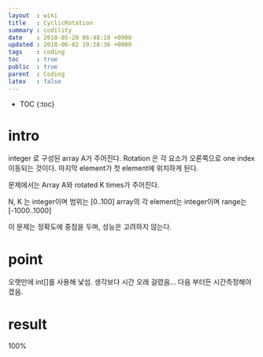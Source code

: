 ```yaml
---
layout  : wiki
title   : CyclicRotation
summary : codility
date    : 2018-05-20 06:48:10 +0900
updated : 2018-06-02 10:28:36 +0900
tags    : coding
toc     : true
public  : true
parent  : Coding
latex   : false
---
```

* TOC
{:toc}

# intro

integer 로 구성된 array A가 주어진다.
Rotation 은 각 요소가 오론쪽으로 one index 이동되는 것이다.
마지막 element가 첫 element에 위치하게 된다.

문제에서는 Array A와 rotated K times가 주어진다.

N, K 는 integer이며 범위는 [0..100]
array의 각 element는 integer이며 range는 [-1000..1000]

이 문제는 정확도에 중점을 두며, 성능은 고려하지 않는다.


# point
오랫만에 int[]를 사용해 낯섬.
생각보다 시간 오래 걸렸음...
다음 부터든 시간측정해야겠음.

# result 
  100%





















